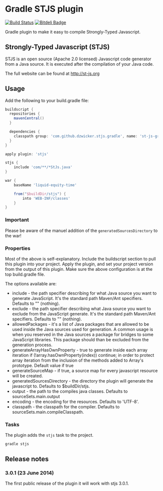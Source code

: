 
# Gradle STJS plugin
[![Build Status](https://travis-ci.org/dzwicker/st-js-gradle-plugin.png)](https://travis-ci.org/dzwicker/st-js-gradle-plugin)
[![Bitdeli Badge](https://d2weczhvl823v0.cloudfront.net/dzwicker/st-js-gradle-plugin/trend.png)](https://bitdeli.com/free "Bitdeli Badge")

Gradle plugin to make it easy to compile Strongly-Typed Javascript.


## Strongly-Typed Javascript (STJS)
 
STJS is an open source (Apache 2.0 licensed) Javascript code generator from a Java source. It is executed after the compilation of your Java code.
 
The full website can be found at http://st-js.org


## Usage

Add the following to your build.gradle file:

```groovy
buildscript {
  repositories {
    mavenCentral()
  }

  dependencies {
    classpath group: 'com.github.dzwicker.stjs.gradle', name: 'st-js-gradle-plugin', version: '3.0.1'
  }
}

apply plugin: 'stjs'

stjs {
    include 'com/**/*StJs.java'
}

war {
    baseName 'liquid-equity-time'

    from("$buildDir/stjs") {
        into 'WEB-INF/classes'
    }
}

```

### Important

Please be aware of the manuel addition of the ```generatedSourcesDirectory``` to the war!
 
### Properties

Most of the above is self-explanatory. Include the buildscript section to pull this plugin into your project. Apply the plugin, and set your project version from the output of this plugin. Make sure the above configuration is at the top build.gradle file.

The options available are:

* include - the path specifier describing for what Java source you want to generate JavaScript. It's the standard path Maven/Ant specifiers. Defaults to "" (nothing).
* exclude - the path specifier describing what Java source you want to exclude from the JavaScript generate. It's the standard path Maven/Ant specifiers. Defaults to "" (nothing).
* allowedPackages - it's a list of Java packages that are allowed to be used inside the Java sources used for generation. A common usage is when you reserved in the Java sources a package for bridges to some JavaScript libraries. This package should than be excluded from the generation process.
* generateArrayHasOwnProperty - true to generate inside each array iteration if (!array.hasOwnProperty(index)) continue; in order to protect array iteration from the inclusion of the methods added to Array's prototype. Default value if true
* generateSourceMap - if true, a source map for every javascript resource will be created.
* generatedSourcesDirectory - the directory the plugin will generate the javascript to. Defaults to $buildDir/stjs.
* output -  the path to the compiles java classes. Defaults to sourceSets.main.output
* encoding - the encoding for the resources. Defaults to 'UTF-8'.
* classpath - the classpath for the compiler. Defaults to sourceSets.main.compileClasspath.

### Tasks

The plugin adds the ```stjs``` task to the project.

    gradle stjs


## Release notes

### 3.0.1 (23 June 2014)
The first public release of the plugin it will work with stjs 3.0.1.

